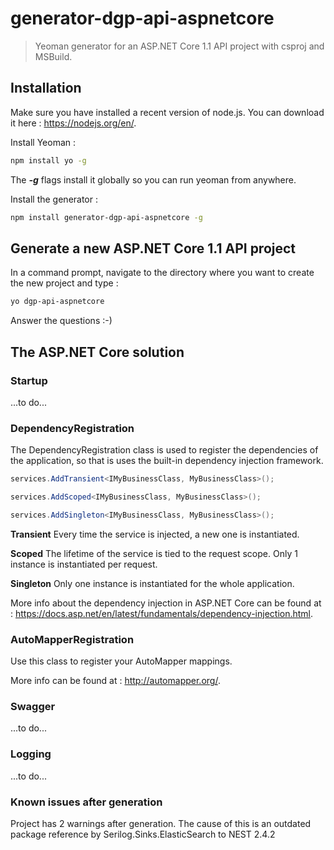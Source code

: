 # generator-dgp-api-aspnetcore

> Yeoman generator for an ASP.NET Core 1.1 API project with csproj and MSBuild.

## Installation

Make sure you have installed a recent version of node.js. You can download it here : https://nodejs.org/en/. 

Install Yeoman :

``` bash
npm install yo -g
``` 

The _**-g**_ flags install it globally so you can run yeoman from anywhere.

Install the generator :

``` bash
npm install generator-dgp-api-aspnetcore -g
```

## Generate a new ASP.NET Core 1.1 API project

In a command prompt, navigate to the directory where you want to create the new project and type :

``` bash
yo dgp-api-aspnetcore
```

Answer the questions :-)

## The ASP.NET Core solution

### Startup

...to do...

### DependencyRegistration

The DependencyRegistration class is used to register the dependencies of the application, so that is uses the built-in dependency injection framework.

``` csharp 
services.AddTransient<IMyBusinessClass, MyBusinessClass>();

services.AddScoped<IMyBusinessClass, MyBusinessClass>();

services.AddSingleton<IMyBusinessClass, MyBusinessClass>();
```  
**Transient**
Every time the service is injected, a new one is instantiated.  

**Scoped**
The lifetime of the service is tied to the request scope. Only 1 instance is instantiated per request.  

**Singleton**
Only one instance is instantiated for the whole application.  

More info about the dependency injection in ASP.NET Core can be found at : https://docs.asp.net/en/latest/fundamentals/dependency-injection.html. 

### AutoMapperRegistration

Use this class to register your AutoMapper mappings.

More info can be found at : http://automapper.org/.

### Swagger

...to do...

### Logging

...to do...

### Known issues after generation

Project has 2 warnings after generation. The cause of this is an outdated package reference by Serilog.Sinks.ElasticSearch to NEST 2.4.2
